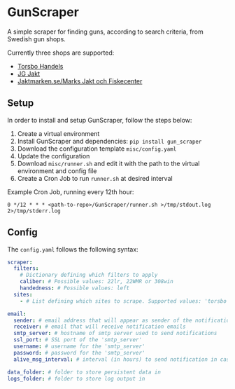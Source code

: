 # GunScraper

A simple scraper for finding guns, according to search criteria, from Swedish gun shops.

Currently three shops are supported: 

* [Torsbo Handels](https://torsbohandels.com/) 
* [JG Jakt](https://www.jgjakt.se/)
* [Jaktmarken.se/Marks Jakt och Fiskecenter](https://www.jaktmarken.se)

## Setup

In order to install and setup GunScraper, follow the steps below:

1. Create a virtual environment
1. Install GunScraper and dependencies: `pip install gun_scraper`
1. Download the configuration template `misc/config.yaml`
1. Update the configuration
1. Download `misc/runner.sh` and edit it with the path to the virtual environment
  and config file
1. Create a Cron Job to run `runner.sh` at desired interval

Example Cron Job, running every 12th hour:
```
0 */12 * * * <path-to-repo>/GunScraper/runner.sh >/tmp/stdout.log 2>/tmp/stderr.log
```

## Config

The `config.yaml` follows the following syntax:

```yaml
scraper:
  filters:
    # Dictionary defining which filters to apply
    caliber: # Possible values: 22lr, 22WMR or 308win
    handedness: # Possible values: left
  sites:
    - # List defining which sites to scrape. Supported values: 'torsbo', 'jg' and 'jaktmarken'

email:
  sender: # email address that will appear as sender of the notification emails
  receiver: # email that will receive notification emails
  smtp_server: # hostname of smtp server used to send notifications
  ssl_port: # SSL port of the 'smtp_server'
  username: # username for the 'smtp_server'
  password: # password for the 'smtp_server'
  alive_msg_interval: # interval (in hours) to send notification in case no guns matching search criteria is found

data_folder: # folder to store persistent data in
logs_folder: # folder to store log output in
```